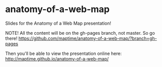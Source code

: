 anatomy-of-a-web-map
====================

Slides for the Anatomy of a Web Map presentation!

NOTE! All the content will be on the gh-pages branch, not master. So go there! https://github.com/maptime/anatomy-of-a-web-map/?branch=gh-pages

Then you'll be able to view the presentation online here: http://maptime.github.io/anatomy-of-a-web-map/
